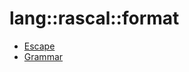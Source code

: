 # lang::rascal::format


   * [Escape](Library/lang/rascal/format/Escape.md)
   * [Grammar](Library/lang/rascal/format/Grammar.md)